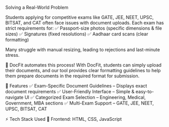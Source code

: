 Solving a Real-World Problem

Students applying for competitive exams like GATE, JEE, NEET, UPSC, BITSAT, and CAT often face issues with document uploads. Each exam has strict requirements for:
✅ Passport-size photos (specific dimensions & file sizes)
✅ Signatures (fixed resolutions)
✅ Aadhaar card scans (clear formatting)

Many struggle with manual resizing, leading to rejections and last-minute stress.

🔹 DocFit automates this process!
With DocFit, students can simply upload their documents, and our tool provides clear formatting guidelines to help them prepare documents in the required format for submission.

📌 Features
✅ Exam-Specific Document Guidelines – Displays exact document requirements
✅ User-Friendly Interface – Simple & easy-to-navigate UI
✅ Categorized Exam Selection – Engineering, Medical, Government, MBA sections
✅ Multi-Exam Support – GATE, JEE, NEET, UPSC, BITSAT, CAT

⚡ Tech Stack Used
🔹 Frontend: HTML, CSS, JavaScript


